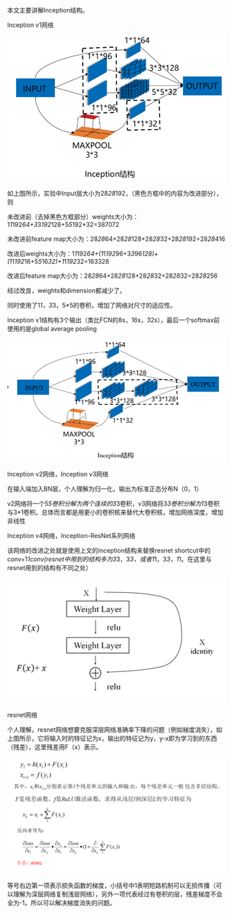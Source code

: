 本文主要讲解Inception结构。

Inception v1网络

![image](https://github.com/15458wew/slim/blob/master/images/inception.png)

如上图所示，实验中Input层大小为28*28*192，（黑色方框中的内容为改进部分），则

未改进前（去掉黑色方框部分）weights大小为：1*1*192*64+3*3*192*128+5*5*192*32=387072

未改进前feature map大小为：28*28*64+28*28*128+28*28*32+28*28*192=28*28*416

改进后weights大小为：1*1*192*64+(1*1*192*96+3*3*96*128)+(1*1*192*16+5*5*16*32)+1*1*192*32=163328

改进后feature map大小为：28*28*64+28*28*128+28*28*32+28*28*32=28*28*256

经过改良，weights和dimension都减少了。

同时使用了1*1，3*3，5*5的卷积，增加了网络对尺寸的适应性。

Inception v1结构有3个输出（类比FCN的8s，16s，32s），最后一个softmax前使用的是global average pooling


![image](https://github.com/15458wew/slim/blob/master/images/inception2.png)

Inception v2网络，Inception v3网络

在输入端加入BN层，个人理解为归一化，输出为标准正态分布N（0，1）


v2网络将一个5*5卷积分解为两个连续的3*3卷积，v3网络将3*3卷积分解为1*3卷积与3*1卷积。总体而言都是用更小的卷积核来替代大卷积核，增加网络深度，增加非线性

Inception v4网络，Inception-ResNet系列网络

该网络的改进之处就是使用上文的inception结构来替换resnet shortcut中的conv+1*1conv(resnet中用到的结构多为3*3，3*3，或者1*1，3*3，1*1。在这里与resnet用到的结构有不同之处）

![image](https://github.com/15458wew/slim/blob/master/images/resnet2.png)

resnet网络

个人理解，resnet网络想要克服深层网络准确率下降的问题（例如梯度消失），如上图所示，它将输入时的特征记为x，输出的特征记为y，y-x即为学习到的东西（残差），这里残差用F（x）表示。


![image](https://github.com/15458wew/slim/blob/master/images/resnet.png)

等号右边第一项表示损失函数的梯度，小括号中1表明短路机制可以无损传播（可以理解为深层网络复制浅层网络），另外一项代表经过有卷积的层，残差梯度不会全为-1。所以可以解决梯度消失的问题。
